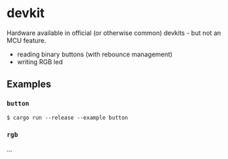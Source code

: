 # devkit

Hardware available in official (or otherwise common) devkits - but not an MCU feature.

- reading binary buttons (with rebounce management)
- writing RGB led


## Examples

### `button`

```
$ cargo run --release --example button
```

<!-- #whisper
Reading a button could be used for interactive prompting (since `semihosting` doesn't provide that on `probe-rs`).
-->

### `rgb`

...

